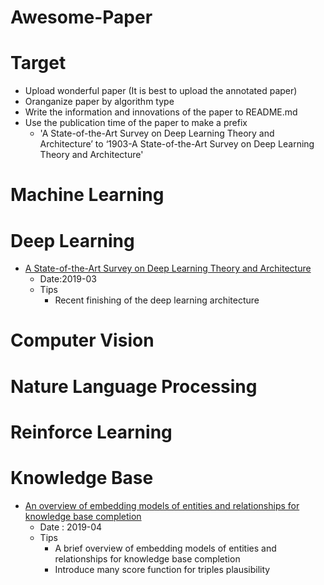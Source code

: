 # Awesome-Paper

# Target

+ Upload wonderful paper (It is best to upload the annotated paper)
+ Oranganize paper by algorithm type
+ Write the information and innovations of the paper to README.md
+ Use the publication time of the paper to make a prefix
  + 'A State-of-the-Art Survey on Deep Learning Theory and Architecture’ to ‘1903-A State-of-the-Art Survey on Deep Learning Theory and Architecture'

# Machine Learning

# Deep Learning

+ [A State-of-the-Art Survey on Deep Learning Theory and Architecture](https://www.mdpi.com/2079-9292/8/3/292/pdf-vor)
  + Date:2019-03
  + Tips
    + Recent finishing of the deep learning architecture

# Computer Vision

# Nature Language Processing

# Reinforce Learning



# Knowledge Base

+ [An overview of embedding models of entities and relationships
  for knowledge base completion](<http://www.zhuanzhi.ai/paper/184720be568dc36df04d189e5d7ca758>)
  + Date : 2019-04
  + Tips
    +  A brief overview of embedding models of entities and relationships for knowledge base completion
    + Introduce many score function for triples plausibility 